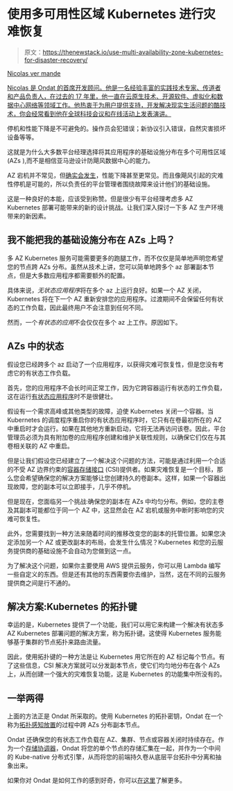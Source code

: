 # 使用多可用性区域 Kubernetes 进行灾难恢复

> 原文：<https://thenewstack.io/use-multi-availability-zone-kubernetes-for-disaster-recovery/>

[](https://uk.linkedin.com/in/vnicolas)

[Nicolas ver mande](https://uk.linkedin.com/in/vnicolas)

[Nicolas 是 Ondat 的首席开发顾问。他是一名经验丰富的实践技术专家、传道者和产品负责人，在过去的 17 年里，他一直在云原生技术、开源软件、虚拟化和数据中心网络等领域工作。他热衷于为用户提供支持，开发解决现实生活问题的酷技术，你会经常看到他在全球科技会议和在线活动上发表演讲。](https://uk.linkedin.com/in/vnicolas)

[](https://uk.linkedin.com/in/vnicolas)[](https://uk.linkedin.com/in/vnicolas)

停机和性能下降是不可避免的。操作员会犯错误；新协议引入错误，自然灾害损坏设备等等。

这就是为什么大多数平台经理选择将其应用程序的基础设施分布在多个可用性区域(AZs ),而不是相信亚马逊设计防飓风数据中心的能力。

AZ 宕机并不常见，但[确实会发生](https://awsmaniac.com/aws-outages/)，性能下降甚至更常见。而且像飓风引起的灾难性停机是可能的，所以负责任的平台管理者围绕故障来设计他们的基础设施。

这是一种良好的本能，应该受到称赞。但是很少有平台经理考虑多 AZ Kubernetes 部署可能带来的新的设计挑战。让我们深入探讨一下多 AZ 生产环境带来的新因素。

## 我不能把我的基础设施分布在 AZs 上吗？

多 AZ Kubernetes 服务可能需要更多的跑腿工作，而不仅仅是简单地声明您希望您的节点跨 AZs 分布。虽然从技术上讲，您可以简单地跨多个 az 部署副本节点，但是大多数应用程序都需要额外的配置。

具体来说，*无状态应用程序*将在多个 az 上运行良好。如果一个 AZ 关闭，Kubernetes 将在下一个 AZ 重新安排您的应用程序。过渡期间不会保留任何有状态的工作负载，因此最终用户不会注意到任何不同。

然而，一个*有状态的应用*不会仅仅在多个 az 上工作。原因如下。

## AZs 中的状态

假设您已经跨多个 az 启动了一个应用程序，以获得灾难可恢复性，但是您没有考虑它的有状态工作负载。

首先，您的应用程序不会长时间正常工作，因为它跨容器运行有状态的工作负载，这在运行[有状态应用程序](https://www.ondat.io/blog/how-to-solve-kubernetes-persistent-storage-challenges)时不是很健壮。

假设有一个需求高峰或其他类型的故障，迫使 Kubernetes 关闭一个容器。当 Kubernetes 的调度程序重启你的有状态应用程序时，它只有在卷最初所在的 AZ 中重启时才会运行。如果在其他地方重新启动，它将无法再访问该卷。因此，平台管理员必须为具有附加卷的应用程序创建和维护关联性规则，以确保它们仅在与其卷相关联的 AZ 中重启。

但是让我们假设您已经建立了一个解决这个问题的方法，可能是通过利用一个合适的不受 AZ 边界约束的[容器存储接口](https://www.ondat.io/blog/storage-for-kubernetes) (CSI)提供者。如果灾难恢复是一个目标，那么您会希望确保您的解决方案能够让您创建持久的卷副本。这样，如果一个容器出现故障，您的副本可以立即接手，几乎不停机。

但是现在，您面临另一个挑战:确保您的副本在 AZs 中均匀分布。例如，您的主卷及其副本可能都位于同一个 AZ 中，这显然会在 AZ 宕机或服务中断时影响您的灾难可恢复性。

此外，您需要找到一种方法来随着时间的推移改变您的副本的托管位置。如果您决定添加另一个 AZ 或更改副本的布局，会发生什么情况？Kubernetes 和您的云服务提供商的基础设施不会自动为您做到这一点。

为了解决这个问题，如果你主要使用 AWS 提供云服务，你可以用 Lambda 编写一些自定义的东西。但是还有其他的东西需要你去维护，当然，这在不同的云服务提供商之间是行不通的。

## 解决方案:Kubernetes 的拓扑键

幸运的是，Kubernetes 提供了一个功能，我们可以用它来构建一个解决有状态多 AZ Kubernetes 部署问题的解决方案，称为拓扑键。这使得 Kubernetes 服务能够基于集群的节点拓扑来路由流量。

因此，使用拓扑键的一种方法是让 Kubernetes 用它所在的 AZ 标记每个节点。有了这些信息，CSI 解决方案就可以分发副本节点，使它们均匀地分布在各个 AZs 上，从而创建一个强大的灾难恢复功能，这是 Kubernetes 的功能集中所没有的。

## 一举两得

上面的方法正是 Ondat 所采取的。使用 Kubernetes 的拓扑密钥，Ondat 在一个称为[拓扑感知放置](https://docs.ondat.io/docs/reference/tap/)的过程中跨 AZs 分布副本节点。

Ondat 还确保您的有状态工作负载在 AZ、集群、节点或容器关闭时持续存在。作为一个[存储协调器](https://www.ondat.io/blog/how-to-solve-kubernetes-persistent-storage-challenges)，Ondat 将您的单个节点的存储汇集在一起，并作为一个中间的 Kube-native 分布式引擎，从而将您的前端持久卷从底层平台拓扑中分离和抽象出来。

如果你对 Ondat 是如何工作的感到好奇，你可以[在这里](https://www.ondat.io/platform/how-it-works)了解更多。

<svg xmlns:xlink="http://www.w3.org/1999/xlink" viewBox="0 0 68 31" version="1.1"><title>Group</title> <desc>Created with Sketch.</desc></svg>